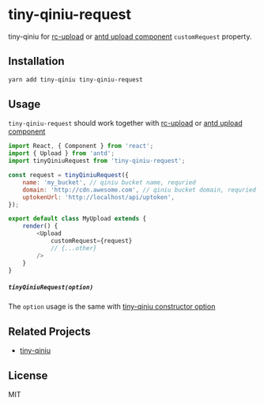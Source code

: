 # tiny-qiniu-request

tiny-qiniu for [rc-upload](https://github.com/react-component/upload/blob/master/README.md#customrequest) or [antd upload component](https://ant.design/components/upload/#customRequest) `customRequest` property.


## Installation

```bash
yarn add tiny-qiniu tiny-qiniu-request
```

## Usage

`tiny-qiniu-request` should work together with [rc-upload](https://github.com/react-component/upload/blob/master/README.md) or [antd upload component](https://ant.design/components/upload/)

```js
import React, { Component } from 'react';
import { Upload } from 'antd';
import tinyQiniuRequest from 'tiny-qiniu-request';

const request = tinyQiniuRequest({
    name: 'my_bucket', // qiniu bucket name, requried
    domain: 'http://cdn.awesome.com', // qiniu bucket domain, requried
    uptokenUrl: 'http://localhost/api/uptoken',
});

export default class MyUpload extends {
    render() {
        <Upload
            customRequest={request}
            // {...other}
        />
    }
}
```

##### `tinyQiniuRequest(option)`

The `option` usage is the same with [tiny-qiniu constructor option](https://github.com/die-welle/tiny-qiniu#tinyqiniuconstructoroptions) 


## Related Projects

- [tiny-qiniu](https://github.com/die-welle/tiny-qiniu)

## License

MIT
